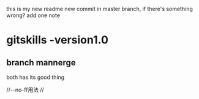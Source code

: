 this is my new readme
new commit in master branch, if there's something wrong?
add one note
# gitskills -version1.0
## branch mannerge
both has its good thing

//--no-ff用法
//
